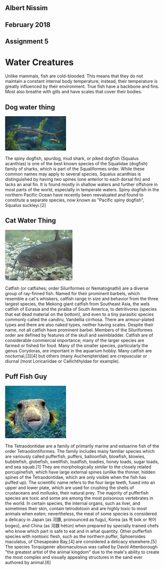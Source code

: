 ## Albert Nissim
## February 2018
## Assignment 5

Water Creatures
=======

Unlike mammals, fish are cold-blooded. This means that they do not maintain a constant internal body temperature; instead, their temperature is greatly influenced by their environment. True fish have a backbone and fins. Most also breathe with gills and have scales that cover their bodies.

## Dog water thing

![Image](media/dog.jpg)

The spiny dogfish, spurdog, mud shark, or piked dogfish (Squalus acanthias) is one of the best known species of the Squalidae (dogfish) family of sharks, which is part of the Squaliformes order. While these common names may apply to several species, Squalus acanthias is distinguished by having two spines (one anterior to each dorsal fin) and lacks an anal fin. It is found mostly in shallow waters and further offshore in most parts of the world, especially in temperate waters. Spiny dogfish in the northern Pacific Ocean have recently been reevaluated and found to constitute a separate species, now known as "Pacific spiny dogfish", Squalus suckleyi.[2]

## Cat Water Thing

![Image](media/cat.jpg)

Catfish (or catfishes; order Siluriformes or Nematognathi) are a diverse group of ray-finned fish. Named for their prominent barbels, which resemble a cat's whiskers, catfish range in size and behavior from the three largest species, the Mekong giant catfish from Southeast Asia, the wels catfish of Eurasia and the piraíba of South America, to detritivores (species that eat dead material on the bottom), and even to a tiny parasitic species commonly called the candiru, Vandellia cirrhosa. There are armour-plated types and there are also naked types, neither having scales. Despite their name, not all catfish have prominent barbel. Members of the Siluriformes order are defined by features of the skull and swimbladder. Catfish are of considerable commercial importance; many of the larger species are farmed or fished for food. Many of the smaller species, particularly the genus Corydoras, are important in the aquarium hobby. Many catfish are nocturnal,[3][4] but others (many Auchenipteridae) are crepuscular or diurnal (most Loricariidae or Callichthyidae for example).

## Puff Fish Guy

![Image](media/puff.jpg)

The Tetraodontidae are a family of primarily marine and estuarine fish of the order Tetraodontiformes. The family includes many familiar species which are variously called pufferfish, puffers, balloonfish, blowfish, blowies, bubblefish, globefish, swellfish, toadfish, toadies, honey toads, sugar toads, and sea squab.[1] They are morphologically similar to the closely related porcupinefish, which have large external spines (unlike the thinner, hidden spines of the Tetraodontidae, which are only visible when the fish has puffed up). The scientific name refers to the four large teeth, fused into an upper and lower plate, which are used for crushing the shells of crustaceans and mollusks, their natural prey.
The majority of pufferfish species are toxic and some are among the most poisonous vertebrates in the world. In certain species, the internal organs, such as liver, and sometimes their skin, contain tetrodotoxin and are highly toxic to most animals when eaten; nevertheless, the meat of some species is considered a delicacy in Japan (as 河豚, pronounced as fugu), Korea (as 복 bok or 복어 bogeo), and China (as 河豚 hétún) when prepared by specially trained chefs who know which part is safe to eat and in what quantity. Other pufferfish species with nontoxic flesh, such as the northern puffer, Sphoeroides maculatus, of Chesapeake Bay,[4] are considered a delicacy elsewhere.[5]
The species Torquigener albomaculosus was called by David Attenborough "the greatest artist of the animal kingdom" due to the male's ability to create the most complex and visually appealing structures in the sand ever authored by animal.[6]

